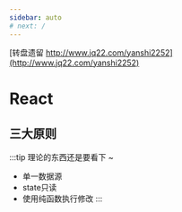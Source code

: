 ```yaml
---
sidebar: auto
# next: /
---
```

[转盘遗留 http://www.jq22.com/yanshi2252](http://www.jq22.com/yanshi2252)
# React

<fire time="1000" position="right" />

## 三大原则

:::tip 理论的东西还是要看下 ~
* 单一数据源
* state只读
* 使用纯函数执行修改
:::
